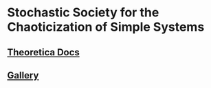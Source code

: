 
# Stochastic Society for the Chaoticization of Simple Systems

## [Theoretica Docs](https://chaotic-society.github.io/theoretica/)

## [Gallery](https://chaotic-society.github.io/GALLERY)
